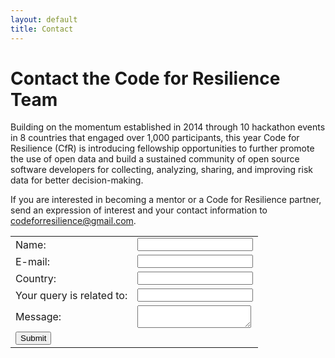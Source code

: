 ```yaml
---
layout: default
title: Contact 
---
```


Contact the Code for Resilience Team
====================================

Building on the momentum established in 2014 through 10 hackathon events in 8 countries that engaged over 1,000 participants, this year Code for Resilience (CfR) is introducing fellowship opportunities to further promote the use of open data and build a sustained community of open source software developers for collecting, analyzing, sharing, and improving risk data for better decision-making.


If you are interested in becoming a mentor or a Code for Resilience partner, send an expression of interest and your contact information to codeforresilience@gmail.com.

<form action="#" method="post">
  <table border="0">
  <tr><td>Name:</td><td> <input type="text" name="name"></td></tr>
  <tr><td>E-mail: </td><td><input type="text" name="email"></td></tr>
  <tr><td>Country: </td><td><input type="text" name="country"></td></tr>
  <tr><td>Your query is related to: </td><td><input type="text" name="query"></td></tr>
  <tr><td>Message: </td><td><textarea name="message"></textarea></td></tr>
  <tr><td><input type="submit"></td></tr>
  </table>
</form>
